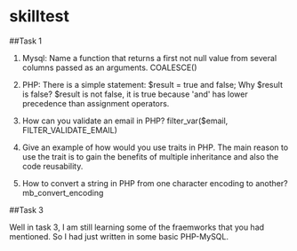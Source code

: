 # skilltest

##Task 1

1. Mysql: Name a function that returns a first not null value from several columns passed as an arguments.
	                COALESCE()

2. PHP: There is a simple statement:
$result = true and false;
Why $result is false?
	                $result is not false, it is true because 'and' has lower precedence than assignment operators.

3. How can you validate an email in PHP?
	                filter_var($email, FILTER_VALIDATE_EMAIL)
4. Give an example of how would you use traits in PHP.
	               The main reason to use the trait is to gain the benefits of multiple inheritance and also the code 
	               reusability.
5. How to convert a string in PHP from one character encoding to another?
	                mb_convert_encoding
	                
	                
##Task 3

Well in task 3, I am still learning some of the fraemworks that you had mentioned. So I had just written in some basic PHP-MySQL.

